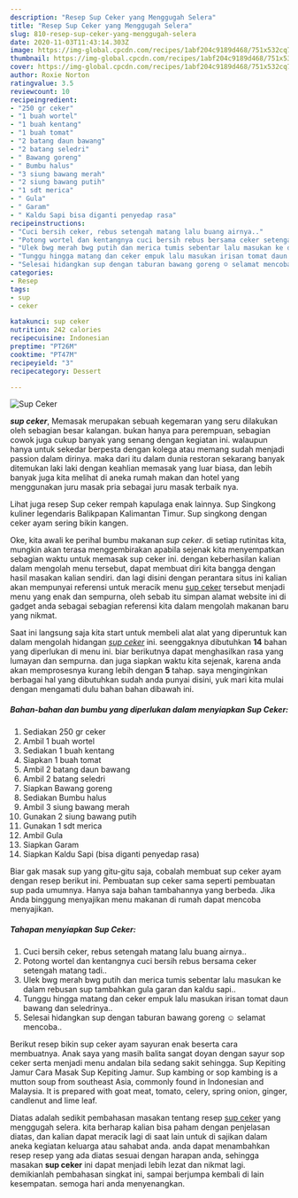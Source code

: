 ```yaml
---
description: "Resep Sup Ceker yang Menggugah Selera"
title: "Resep Sup Ceker yang Menggugah Selera"
slug: 810-resep-sup-ceker-yang-menggugah-selera
date: 2020-11-03T11:43:14.303Z
image: https://img-global.cpcdn.com/recipes/1abf204c9189d468/751x532cq70/sup-ceker-foto-resep-utama.jpg
thumbnail: https://img-global.cpcdn.com/recipes/1abf204c9189d468/751x532cq70/sup-ceker-foto-resep-utama.jpg
cover: https://img-global.cpcdn.com/recipes/1abf204c9189d468/751x532cq70/sup-ceker-foto-resep-utama.jpg
author: Roxie Norton
ratingvalue: 3.5
reviewcount: 10
recipeingredient:
- "250 gr ceker"
- "1 buah wortel"
- "1 buah kentang"
- "1 buah tomat"
- "2 batang daun bawang"
- "2 batang seledri"
- " Bawang goreng"
- " Bumbu halus"
- "3 siung bawang merah"
- "2 siung bawang putih"
- "1 sdt merica"
- " Gula"
- " Garam"
- " Kaldu Sapi bisa diganti penyedap rasa"
recipeinstructions:
- "Cuci bersih ceker, rebus setengah matang lalu buang airnya.."
- "Potong wortel dan kentangnya cuci bersih rebus bersama ceker setengah matang tadi.."
- "Ulek bwg merah bwg putih dan merica tumis sebentar lalu masukan ke dalam rebusan sup tambahkan gula garan dan kaldu sapi.."
- "Tunggu hingga matang dan ceker empuk lalu masukan irisan tomat daun bawang dan seledrinya.."
- "Selesai hidangkan sup dengan taburan bawang goreng ☺ selamat mencoba.."
categories:
- Resep
tags:
- sup
- ceker

katakunci: sup ceker 
nutrition: 242 calories
recipecuisine: Indonesian
preptime: "PT26M"
cooktime: "PT47M"
recipeyield: "3"
recipecategory: Dessert

---
```



![Sup Ceker](https://img-global.cpcdn.com/recipes/1abf204c9189d468/751x532cq70/sup-ceker-foto-resep-utama.jpg)

<b><i>sup ceker</i></b>, Memasak merupakan sebuah kegemaran yang seru dilakukan oleh sebagian besar kalangan. bukan hanya para perempuan, sebagian cowok juga cukup banyak yang senang dengan kegiatan ini. walaupun hanya untuk sekedar berpesta dengan kolega atau memang sudah menjadi passion dalam dirinya. maka dari itu dalam dunia restoran sekarang banyak ditemukan laki laki dengan keahlian memasak yang luar biasa, dan lebih banyak juga kita melihat di aneka rumah makan dan hotel yang menggunakan juru masak pria sebagai juru masak terbaik nya.

Lihat juga resep Sup ceker rempah kapulaga enak lainnya. Sup Singkong kuliner legendaris Balikpapan Kalimantan Timur. Sup singkong dengan ceker ayam sering bikin kangen.

Oke, kita awali ke perihal bumbu makanan <i>sup ceker</i>. di setiap rutinitas kita, mungkin akan terasa menggembirakan apabila sejenak kita menyempatkan sebagian waktu untuk memasak sup ceker ini. dengan keberhasilan kalian dalam mengolah menu tersebut, dapat membuat diri kita bangga dengan hasil masakan kalian sendiri. dan lagi disini dengan perantara situs ini kalian akan mempunyai referensi untuk meracik menu <u>sup ceker</u> tersebut menjadi menu yang enak dan sempurna, oleh sebab itu simpan alamat website ini di gadget anda sebagai sebagian referensi kita dalam mengolah makanan baru yang nikmat.


Saat ini langsung saja kita start untuk membeli alat alat yang diperuntuk kan dalam mengolah hidangan <u><i>sup ceker</i></u> ini. seenggaknya dibutuhkan <b>14</b> bahan yang diperlukan di menu ini. biar berikutnya dapat menghasilkan rasa yang lumayan dan sempurna. dan juga siapkan waktu kita sejenak, karena anda akan memprosesnya kurang lebih dengan <b>5</b> tahap. saya menginginkan berbagai hal yang dibutuhkan sudah anda punyai disini, yuk mari kita mulai dengan mengamati dulu bahan bahan dibawah ini.

<!--inarticleads1-->

##### Bahan-bahan dan bumbu yang diperlukan dalam menyiapkan Sup Ceker:

1. Sediakan 250 gr ceker
1. Ambil 1 buah wortel
1. Sediakan 1 buah kentang
1. Siapkan 1 buah tomat
1. Ambil 2 batang daun bawang
1. Ambil 2 batang seledri
1. Siapkan  Bawang goreng
1. Sediakan  Bumbu halus
1. Ambil 3 siung bawang merah
1. Gunakan 2 siung bawang putih
1. Gunakan 1 sdt merica
1. Ambil  Gula
1. Siapkan  Garam
1. Siapkan  Kaldu Sapi (bisa diganti penyedap rasa)


Biar gak masak sup yang gitu-gitu saja, cobalah membuat sup ceker ayam dengan resep berikut ini. Pembuatan sup ceker sama seperti pembuatan sup pada umumnya. Hanya saja bahan tambahannya yang berbeda. Jika Anda binggung menyajikan menu makanan di rumah dapat mencoba menyajikan. 

<!--inarticleads2-->

##### Tahapan menyiapkan Sup Ceker:

1. Cuci bersih ceker, rebus setengah matang lalu buang airnya..
1. Potong wortel dan kentangnya cuci bersih rebus bersama ceker setengah matang tadi..
1. Ulek bwg merah bwg putih dan merica tumis sebentar lalu masukan ke dalam rebusan sup tambahkan gula garan dan kaldu sapi..
1. Tunggu hingga matang dan ceker empuk lalu masukan irisan tomat daun bawang dan seledrinya..
1. Selesai hidangkan sup dengan taburan bawang goreng ☺ selamat mencoba..


Berikut resep bikin sup ceker ayam sayuran enak beserta cara membuatnya. Anak saya yang masih balita sangat doyan dengan sayur sop ceker serta menjadi menu andalan bila sedang sakit sehingga. Sup Kepiting Jamur Cara Masak Sup Kepiting Jamur. Sup kambing or sop kambing is a mutton soup from southeast Asia, commonly found in Indonesian and Malaysia. It is prepared with goat meat, tomato, celery, spring onion, ginger, candlenut and lime leaf. 

Diatas adalah sedikit pembahasan masakan tentang resep <u>sup ceker</u> yang menggugah selera. kita berharap kalian bisa paham dengan penjelasan diatas, dan kalian dapat meracik lagi di saat lain untuk di sajikan dalam aneka kegiatan keluarga atau sahabat anda. anda dapat menambahkan resep resep yang ada diatas sesuai dengan harapan anda, sehingga masakan <b>sup ceker</b> ini dapat menjadi lebih lezat dan nikmat lagi. demikianlah pembahasan singkat ini, sampai berjumpa kembali di lain kesempatan. semoga hari anda menyenangkan.
